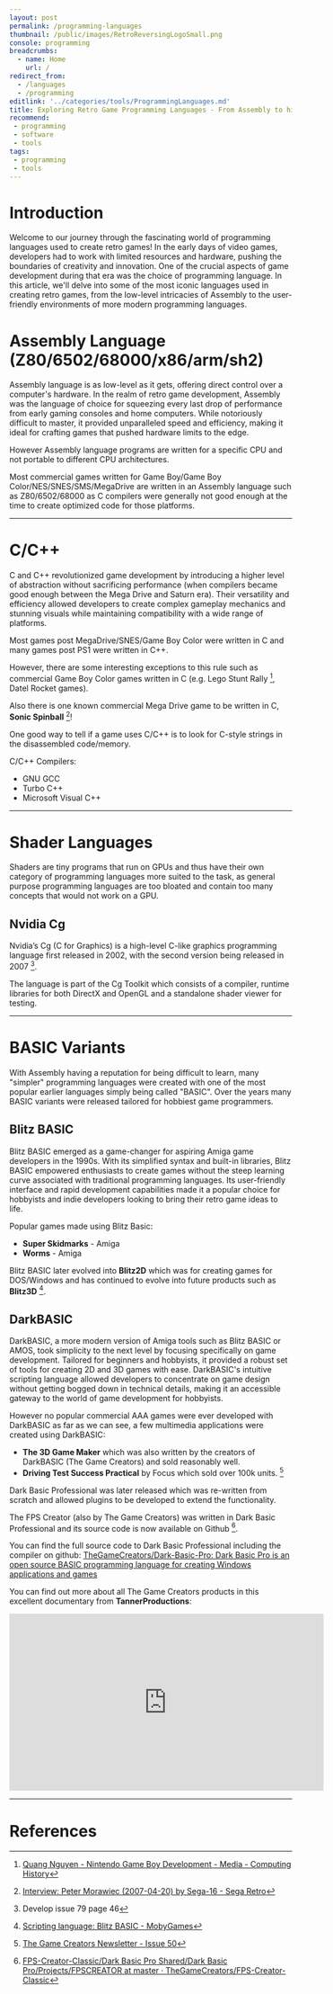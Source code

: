 ```yaml
---
layout: post
permalink: /programming-languages
thumbnail: /public/images/RetroReversingLogoSmall.png
console: programming
breadcrumbs:
  - name: Home
    url: /
redirect_from:
  - /languages
  - /programming
editlink: '../categories/tools/ProgrammingLanguages.md'
title: Exploring Retro Game Programming Languages - From Assembly to higher level languages
recommend: 
 - programming
 - software
 - tools
tags:
 - programming
 - tools
---
```


# Introduction
Welcome to our journey through the fascinating world of programming languages used to create retro games! 
In the early days of video games, developers had to work with limited resources and hardware, pushing the boundaries of creativity and innovation. 
One of the crucial aspects of game development during that era was the choice of programming language. 
In this article, we'll delve into some of the most iconic languages used in creating retro games, from the low-level intricacies of Assembly to the user-friendly environments of more modern programming languages.

# Assembly Language (Z80/6502/68000/x86/arm/sh2)
Assembly language is as low-level as it gets, offering direct control over a computer's hardware. 
In the realm of retro game development, Assembly was the language of choice for squeezing every last drop of performance from early gaming consoles and home computers. 
While notoriously difficult to master, it provided unparalleled speed and efficiency, making it ideal for crafting games that pushed hardware limits to the edge.

However Assembly language programs are written for a specific CPU and not portable to different CPU architectures.

Most commercial games written for Game Boy/Game Boy Color/NES/SNES/SMS/MegaDrive are written in an Assembly language such as Z80/6502/68000 as C compilers were generally not good enough at the time to create optimized code for those platforms.

---
# C/C++
C and C++ revolutionized game development by introducing a higher level of abstraction without sacrificing performance (when compilers became good enough between the Mega Drive and Saturn era). 
Their versatility and efficiency allowed developers to create complex gameplay mechanics and stunning visuals while maintaining compatibility with a wide range of platforms.

Most games post MegaDrive/SNES/Game Boy Color were written in C and many games post PS1 were written in C++.

However, there are some interesting exceptions to this rule such as commercial Game Boy Color games written in C (e.g. Lego Stunt Rally [^2], Datel Rocket games).

Also there is one known commercial Mega Drive game to be written in C, **Sonic Spinball** [^5]!

One good way to tell if a game uses C/C++ is to look for C-style strings in the disassembled code/memory.

C/C++ Compilers:
* GNU GCC
* Turbo C++
* Microsoft Visual C++

---
# Shader Languages
Shaders are tiny programs that run on GPUs and thus have their own category of programming languages more suited to the task, as general purpose programming languages are too bloated and contain too many concepts that would not work on a GPU.

## Nvidia Cg
Nvidia’s Cg (C for Graphics) is a high-level C-like graphics programming language first released in 2002, with the second version being released in 2007 [^6].

The language is part of the Cg Toolkit which consists of a compiler, runtime libraries for both DirectX and OpenGL and a standalone shader viewer for testing.

---
# BASIC Variants
With Assembly having a reputation for being difficult to learn, many "simpler" programming languages were created with one of the most popular earlier languages simply being called "BASIC".
Over the years many BASIC variants were released tailored for hobbiest game programmers.

## Blitz BASIC
Blitz BASIC emerged as a game-changer for aspiring Amiga game developers in the 1990s. 
With its simplified syntax and built-in libraries, Blitz BASIC empowered enthusiasts to create games without the steep learning curve associated with traditional programming languages. 
Its user-friendly interface and rapid development capabilities made it a popular choice for hobbyists and indie developers looking to bring their retro game ideas to life.

Popular games made using Blitz Basic:
* **Super Skidmarks** - Amiga
* **Worms** - Amiga

Blitz BASIC later evolved into **Blitz2D** which was for creating games for DOS/Windows and has continued to evolve into future products such as **Blitz3D** [^1].

## DarkBASIC
DarkBASIC, a more modern version of Amiga tools such as Blitz BASIC or AMOS, took simplicity to the next level by focusing specifically on game development. 
Tailored for beginners and hobbyists, it provided a robust set of tools for creating 2D and 3D games with ease. DarkBASIC's intuitive scripting language allowed developers to concentrate on game design without getting bogged down in technical details, making it an accessible gateway to the world of game development for hobbyists.

However no popular commercial AAA games were ever developed with DarkBASIC as far as we can see, a few multimedia applications were created using DarkBASIC:
* **The 3D Game Maker** which was also written by the creators of DarkBASIC (The Game Creators) and sold reasonably well.
* **Driving Test Success Practical** by Focus which sold over 100k units. [^3]

Dark Basic Professional was later released which was re-written from scratch and allowed plugins to be developed to extend the functionality.

The FPS Creator (also by The Game Creators) was written in Dark Basic Professional and its source code is now available on Github [^4].

You can find the full source code to Dark Basic Professional including the compiler on github: [TheGameCreators/Dark-Basic-Pro: Dark Basic Pro is an open source BASIC programming language for creating Windows applications and games](https://github.com/TheGameCreators/Dark-Basic-Pro)

You can find out more about all The Game Creators products in this excellent documentary from **TannerProductions**:
<iframe width="560" height="315" src="https://www.youtube.com/embed/H74kuD1g1wg?si=tnyV7nPXcb_MglSN" title="YouTube video player" frameborder="0" allow="accelerometer; autoplay; clipboard-write; encrypted-media; gyroscope; picture-in-picture; web-share" referrerpolicy="strict-origin-when-cross-origin" allowfullscreen></iframe>

---
# References
[^1]: [Scripting language: Blitz BASIC - MobyGames](https://www.mobygames.com/group/11091/scripting-language-blitz-basic/)
[^2]: [Quang Nguyen - Nintendo Game Boy Development - Media - Computing History](https://www.computinghistory.org.uk/det/56957/Quang-Nguyen-Nintendo-Game-Boy-Development/)
[^3]: [The Game Creators Newsletter - Issue 50](https://www.thegamecreators.com/pages/newsletters/newsletter_issue_50.html)
[^4]: [FPS-Creator-Classic/Dark Basic Pro Shared/Dark Basic Pro/Projects/FPSCREATOR at master · TheGameCreators/FPS-Creator-Classic](https://github.com/TheGameCreators/FPS-Creator-Classic/tree/master/Dark%20Basic%20Pro%20Shared/Dark%20Basic%20Pro/Projects/FPSCREATOR)
[^5]: [Interview: Peter Morawiec (2007-04-20) by Sega-16 - Sega Retro](https://segaretro.org/Interview:_Peter_Morawiec_(2007-04-20)_by_Sega-16?rdfrom=https%3A%2F%2Finfo.sonicretro.org%2Findex.php%3Ftitle%3DInterview%3A_Peter_Morawiec_%282007-04-20%29_by_Sega-16%26redirect%3Dno)
[^6]: Develop issue 79 page 46
